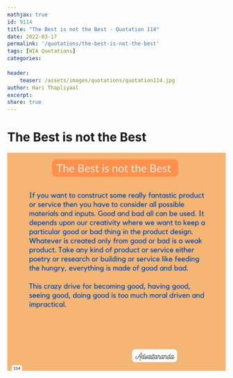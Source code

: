 ```yaml
---
mathjax: true
id: 9114
title: "The Best is not the Best - Quotation 114"
date: 2022-03-17
permalink: '/quotations/the-best-is-not-the-best'
tags: [WIA Quotations] 
categories: 

header:
    teaser: /assets/images/quotations/quotation114.jpg
author: Hari Thapliyaal 
excerpt:
share: true 
---
```


# The Best is not the Best

![The Best is not the Best](/assets/images/quotations/quotation114.jpg)
